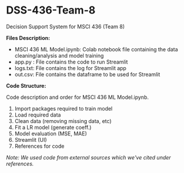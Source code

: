 # DSS-436-Team-8
Decision Support System for MSCI 436 (Team 8)

**Files Description:**
- MSCI 436 ML Model.ipynb: Colab notebook file containing the data cleaning/analysis and model training 
- app.py : File contains the code to run Streamlit 
- logs.txt: File contains the log for Streamlit app
- out.csv: File contains the dataframe to be used for Streamlit

**Code Structure:** 

Code description and order for MSCI 436 ML Model.ipynb.
1. Import packages required to train model
2. Load required data
3. Clean data (removing missing data, etc)
4. Fit a LR model (generate coeff.)
5. Model evaluation (MSE, MAE)
6. Streamlit (UI)
7. References for code

*Note: We used code from external sources which we've cited under references.*
